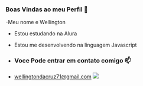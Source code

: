 ### Boas Vindas ao meu Perfil 💙 
-Meu nome e Wellington 

- Estou estudando na Alura 
- Estou me desenvolvendo na linguagem Javascript

- ### Voce Pode entrar em contato comigo 📫

- wellingtondacruz71@gmail.com
![](https://midias.correiobraziliense.com.br/_midias/jpg/2024/02/23/675x450/1_naruto-35164382.jpg?20240531191417?20240531191417)
  
